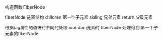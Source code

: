 构造函数 FiberNode

fiberNode 链表结构
    children 第一个子元素
    sibling 兄弟元素
    return 父级元素

根据tag属性的值进行不同的处理
    root dom元素的 fiberNode 处理得到 第一个子元素的fiberNode
